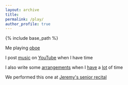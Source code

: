 ```yaml
---
layout: archive
title:
permalink: /play/
author_profile: true
---
```


{% include base_path %}

Me playing <a href="https://youtu.be/o2XMmue8JhU?feature=shared" target="_blank">oboe</a>

I post <a href="https://youtu.be/8rd2_BLHqCI?feature=shared" target="_blank">music</a> on <a href="https://youtu.be/zJn4pnsXwQs?feature=shared" target="_blank">YouTube</a> when I have time

I also write some <a href="https://flat.io/score/649af3ef86c84b8c86396a6d-ru-hai?sharingKey=d183d7ba07ad030817bc1dae4489747cde169a0039d7615904cd0d34f3ac9c97ef3eb4132e6231eb4f8567fabc9452ed50a3002bf0610cc47a285eca991ce8f0" target="_blank">arrangements</a> when I <a href="https://flat.io/score/64a8dc11ec73743893f57a3b-attitude-by-mrs-green-apple?sharingKey=94668e0c41811690f3acb0194b60d4e76d56e812945cb5dd6454fdd08624c8ab4ad72c6f4133f7d234e3077511a50beb284ff42c5ecdee6df4a1914c710a6579" target="_blank">have</a> a <a href="https://flat.io/score/64aa7cc627b7728cb20c47d3-unlucky-by-iu?sharingKey=ab74e859b755d6a990e862d84646d9ebe4ed69f898e4c55e420c5d9d1797cd324337fc9960440eeb07bc4c9b28d556556cf9c043ee30ab2cff19a1f03d48d4c2" target="_blank">lot</a> of time 

We performed this one at <a href="https://youtu.be/b2MyCJyoJS4?feature=shared&t=3410" target="_blank">Jeremy's senior recital</a>

